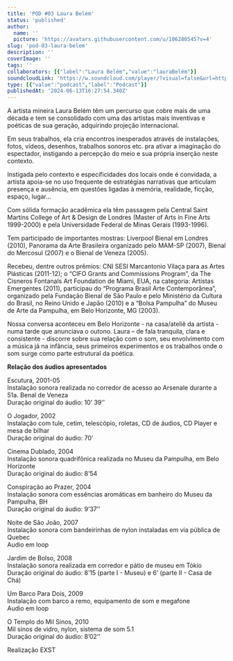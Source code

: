 ```yaml
---
title: 'POD #03 Laura Belém'
status: 'published'
author:
  name: ''
  picture: 'https://avatars.githubusercontent.com/u/106280545?v=4'
slug: 'pod-03-laura-belem'
description: ''
coverImage: ''
tags: ''
collaborators: [{"label":"Laura Belém","value":"lauraBelém"}]
soundcloudLink: 'https://w.soundcloud.com/player/?visual=false&url=http%3A%2F%2Fapi.soundcloud.com%2Ftracks%2F91175586&show_artwork=false&in=artesonora%2Fsets%2Fpodcast'
type: [{"value":"podcast","label":"Podcast"}]
publishedAt: '2024-06-13T16:27:54.340Z'
---
```


A artista mineira Laura Belém têm um percurso que cobre mais de uma década e tem se consolidado com uma das artistas mais inventivas e poéticas de sua geração, adquirindo projeção internacional.

Em seus trabalhos, ela cria encontros inesperados através de instalações, fotos, vídeos, desenhos, trabalhos sonoros etc. pra ativar a imaginação do espectador, instigando a percepção do meio e sua própria inserção neste contexto.

Instigada pelo contexto e especificidades dos locais onde é convidada, a artista apoia-se no uso frequente de estratégias narrativas que articulam presença e ausência, em questões ligadas à memória, realidade, ficção, espaço, lugar...

Com sólida formação acadêmica ela têm passagem pela Central Saint Martins College of Art & Design de Londres (Master of Arts in Fine Arts 1999-2000) e pela Universidade Federal de Minas Gerais (1993-1996).

Tem participado de importantes mostras: Liverpool Bienal em Londres (2010), Panorama da Arte Brasileira organizado pelo MAM-SP (2007), Bienal do Mercosul (2007) e o Bienal de Veneza (2005).

Recebeu, dentre outros prêmios: CNI SESI Marcantonio Vilaça para as Artes Plásticas (2011-12); o “CIFO Grants and Commissions Program”, da The Cisneros Fontanals Art Foundation de Miami, EUA, na categoria: Artistas Emergentes (2011), participau do “Programa Brasil Arte Contemporânea”, organizado pela Fundação Bienal de São Paulo e pelo Ministério da Cultura do Brasil, no Reino Unido e Japão (2010) e a “Bolsa Pampulha” do Museu de Arte da Pampulha, em Belo Horizonte, MG (2003).

Nossa conversa aconteceu em Belo Horizonte - na casa/ateliê da artista - numa tarde que anunciava o outono. Laura – de fala tranquila, clara e consistente - discorre sobre sua relação com o som, seu envolvimento com a música já na infância, seus primeiros experimentos e os trabalhos onde o som surge como parte estrutural da poética.

**Relação dos áudios apresentados**

Escutura, 2001-05\
Instalação sonora realizada no corredor de acesso ao Arsenale durante a 51a. Benal de Veneza\
Duração original do áudio: 10’ 39’’

O Jogador, 2002\
Instalação com tule, cetim, telescópio, roletas, CD de áudios, CD Player e mesa de bilhar\
Duração original do áudio: 70’

Cinema Dublado, 2004\
Instalação sonora quadrifônica realizada no Museu da Pampulha, em Belo Horizonte\
Duração original do áudio: 8’54

Conspiração ao Prazer, 2004\
Instalação sonora com essências aromáticas em banheiro do Museu da Pampulha, BH\
Duração original do áudio: 9’37’’

Noite de São João, 2007\
Instalação sonora com bandeirinhas de nylon instaladas em via pública de Quebec \
Audio em loop

Jardim de Bolso, 2008\
Instalação sonora realizada em corredor e pátio de museu em Tókio\
Duração original do áudio: 8’15 (parte I - Museu) e 6’ (parte II - Casa de Chá)

Um Barco Para Dois, 2009\
Instalação com barco a remo, equipamento de som e megafone\
Audio em loop

O Templo do Mil Sinos, 2010\
Mil sinos de vidro, nylon, sistema de som 5.1\
Duração original do áudio: 8’02’’

Realização EXST